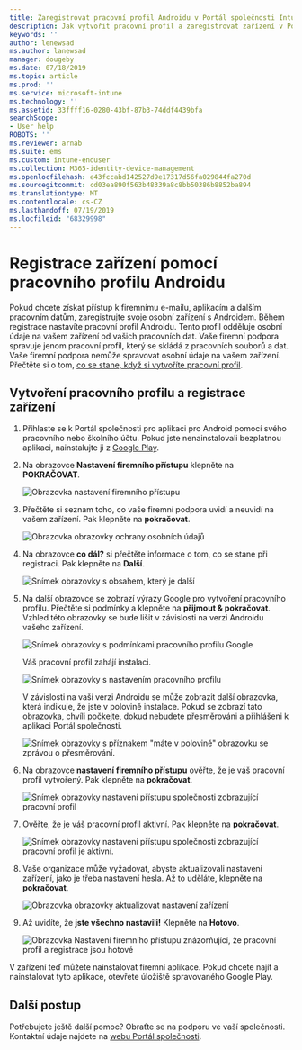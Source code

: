 ```yaml
---
title: Zaregistrovat pracovní profil Androidu v Portál společnosti Intune | Microsoft Docs
description: Jak vytvořit pracovní profil a zaregistrovat zařízení v Portál společnosti Intune.
keywords: ''
author: lenewsad
ms.author: lanewsad
manager: dougeby
ms.date: 07/18/2019
ms.topic: article
ms.prod: ''
ms.service: microsoft-intune
ms.technology: ''
ms.assetid: 33ffff16-0280-43bf-87b3-74ddf4439bfa
searchScope:
- User help
ROBOTS: ''
ms.reviewer: arnab
ms.suite: ems
ms.custom: intune-enduser
ms.collection: M365-identity-device-management
ms.openlocfilehash: e43fccabd142527d9e17317d56fa029844fa270d
ms.sourcegitcommit: cd03ea890f563b48339a8c8bb50386b8852ba894
ms.translationtype: MT
ms.contentlocale: cs-CZ
ms.lasthandoff: 07/19/2019
ms.locfileid: "68329998"
---
```

# <a name="enroll-device-with-android-work-profile"></a>Registrace zařízení pomocí pracovního profilu Androidu

Pokud chcete získat přístup k firemnímu e-mailu, aplikacím a dalším pracovním datům, zaregistrujte svoje osobní zařízení s Androidem. Během registrace nastavíte pracovní profil Androidu. Tento profil odděluje osobní údaje na vašem zařízení od vašich pracovních dat. Vaše firemní podpora spravuje jenom pracovní profil, který se skládá z pracovních souborů a dat. Vaše firemní podpora nemůže spravovat osobní údaje na vašem zařízení. Přečtěte si o tom, [co se stane, když si vytvoříte pracovní profil](what-happens-when-you-create-a-work-profile-android.md).  

## <a name="create-work-profile-and-enroll-device"></a>Vytvoření pracovního profilu a registrace zařízení

1. Přihlaste se k Portál společnosti pro aplikaci pro Android pomocí svého pracovního nebo školního účtu. Pokud jste nenainstalovali bezplatnou aplikaci, nainstalujte ji z [Google Play](https://play.google.com/store/apps/details?id=com.microsoft.windowsintune.companyportal).  

2. Na obrazovce **Nastavení firemního přístupu** klepněte na **POKRAČOVAT**.  

    ![Obrazovka nastavení firemního přístupu](./media/android-wp-02-1908.png)  

3. Přečtěte si seznam toho, co vaše firemní podpora uvidí a neuvidí na vašem zařízení. Pak klepněte na **pokračovat**.   

    ![Obrazovka obrazovky ochrany osobních údajů](./media/android-wp-03-1908.png)  

4. Na obrazovce **co dál?** si přečtěte informace o tom, co se stane při registraci. Pak klepněte na **Další**.  

    ![Snímek obrazovky s obsahem, který je další](./media/android-wp-04-1908.png)

5. Na další obrazovce se zobrazí výrazy Google pro vytvoření pracovního profilu. Přečtěte si podmínky a klepněte na **přijmout &AMP; pokračovat**. Vzhled této obrazovky se bude lišit v závislosti na verzi Androidu vašeho zařízení. 

    ![Snímek obrazovky s podmínkami pracovního profilu Google](./media/android-wp-05-1908.png)  

    Váš pracovní profil zahájí instalaci. 

     ![Snímek obrazovky s nastavením pracovního profilu](./media/android-wp-05a-1908.png) 

     V závislosti na vaší verzi Androidu se může zobrazit další obrazovka, která indikuje, že jste v polovině instalace. Pokud se zobrazí tato obrazovka, chvíli počkejte, dokud nebudete přesměrováni a přihlášeni k aplikaci Portál společnosti.  

     ![Snímek obrazovky s příznakem "máte v polovině" obrazovku se zprávou o přesměrování.](./media/android-wp-05b-1908.png) 

6. Na obrazovce **nastavení firemního přístupu** ověřte, že je váš pracovní profil vytvořený. Pak klepněte na **pokračovat**.  

    ![Snímek obrazovky nastavení přístupu společnosti zobrazující pracovní profil](./media/android-wp-06-1908.png)  

7. Ověřte, že je váš pracovní profil aktivní. Pak klepněte na **pokračovat**. 

    ![Snímek obrazovky nastavení přístupu společnosti zobrazující pracovní profil je aktivní.](./media/android-wp-07-1908.png)  

8. Vaše organizace může vyžadovat, abyste aktualizovali nastavení zařízení, jako je třeba nastavení hesla. Až to uděláte, klepněte na **pokračovat**.  

    ![Obrazovka obrazovky aktualizovat nastavení zařízení](./media/android-wp-08-1908.png) 

9. Až uvidíte, že **jste všechno nastavili!** Klepněte na **Hotovo**.  

    ![Obrazovka Nastavení firemního přístupu znázorňující, že pracovní profil a registrace jsou hotové](./media/android-wp-09-1908.png)  


V zařízení teď můžete nainstalovat firemní aplikace. Pokud chcete najít a nainstalovat tyto aplikace, otevřete úložiště spravovaného Google Play. 

## <a name="next-steps"></a>Další postup  

Potřebujete ještě další pomoc? Obraťte se na podporu ve vaší společnosti. Kontaktní údaje najdete na [webu Portál společnosti](https://go.microsoft.com/fwlink/?linkid=2010980).
